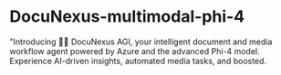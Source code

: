 # DocuNexus-multimodal-phi-4
"Introducing 📄🚀 DocuNexus AGI, your intelligent document and media workflow agent powered by Azure and the advanced Phi-4 model. Experience AI-driven insights, automated media tasks, and boosted.
